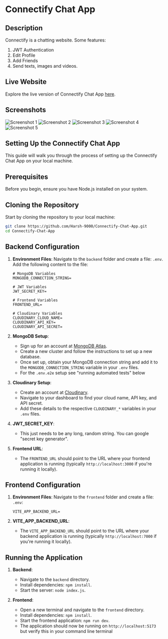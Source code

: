 # Connectify Chat App

## Description

Connectify is a chatting website. Some features:
1. JWT Authentication
2. Edit Profile
3. Add Friends
4. Send texts, images and videos.

## Live Website

Explore the live version of Connectify Chat App [here](https://connectify-chat-app.vercel.app).

## Screenshots

![Screenshot 1](https://github.com/Harsh-9000/Connectify-Chat-App/assets/113941191/b5925f0f-1716-462b-9ea9-c3ee5635b726)
![Screenshot 2](https://github.com/Harsh-9000/Connectify-Chat-App/assets/113941191/65af024a-a9d7-46f3-a2d1-6a1a9a9835c0)
![Screenshot 3](https://github.com/Harsh-9000/Connectify-Chat-App/assets/113941191/15c4e1e2-07eb-488e-b03f-8b9b04e38daa)
![Screenshot 4](https://github.com/Harsh-9000/Connectify-Chat-App/assets/113941191/ee8c2bc1-5f83-4a4b-b7a6-168a1fae8e2f)
![Screenshot 5](https://github.com/Harsh-9000/Connectify-Chat-App/assets/113941191/049bbaf7-3cb6-4eae-b2c1-5b037fc19a62)

## Setting Up the Connectify Chat App

This guide will walk you through the process of setting up the Connectify Chat App on your local machine.

## Prerequisites

Before you begin, ensure you have Node.js installed on your system.

## Cloning the Repository

Start by cloning the repository to your local machine:

```bash
git clone https://github.com/Harsh-9000/Connectify-Chat-App.git
cd Connectify-Chat-App
```

## Backend Configuration

1. **Environment Files**: Navigate to the `backend` folder and create a file: `.env`. Add the following content to the file:

    ```plaintext
    # MongoDB Variables
    MONGODB_CONNECTION_STRING=

    # JWT Variables
    JWT_SECRET_KEY=

    # Frontend Variables
    FRONTEND_URL=

    # Cloudinary Variables
    CLOUDINARY_CLOUD_NAME=
    CLOUDINARY_API_KEY=
    CLOUDINARY_API_SECRET=
    ```

2. **MongoDB Setup**: 
    - Sign up for an account at [MongoDB Atlas](https://www.mongodb.com/cloud/atlas).
    - Create a new cluster and follow the instructions to set up a new database.
    - Once set up, obtain your MongoDB connection string and add it to the `MONGODB_CONNECTION_STRING` variable in your `.env` files.
    - For the `.env.e2e` setup see "running automated tests" below

3. **Cloudinary Setup**:
    - Create an account at [Cloudinary](https://cloudinary.com/).
    - Navigate to your dashboard to find your cloud name, API key, and API secret.
    - Add these details to the respective `CLOUDINARY_*` variables in your `.env` files.
  
4. **JWT_SECRET_KEY**:
    - This just needs to be any long, random string. You can google "secret key generator".

5. **Frontend URL**:
    - The `FRONTEND_URL` should point to the URL where your frontend application is running (typically `http://localhost:3000` if you're running it locally).
  

## Frontend Configuration

1. **Environment Files**: Navigate to the `frontend` folder and create a file: `.env`:

    ```plaintext
    VITE_APP_BACKEND_URL=
    ```

5. **VITE_APP_BACKEND_URL**:
    - The `VITE_APP_BACKEND_URL` should point to the URL where your backend application is running (typically `http://localhost:7000` if you're running it locally).

## Running the Application

1. **Backend**:
    - Navigate to the `backend` directory.
    - Install dependencies: `npm install`.
    - Start the server: `node index.js`.

2. **Frontend**:
    - Open a new terminal and navigate to the `frontend` directory.
    - Install dependencies: `npm install`.
    - Start the frontend application: `npm run dev`.
    - The application should now be running on `http://localhost:5173` but verify this in your command line terminal
